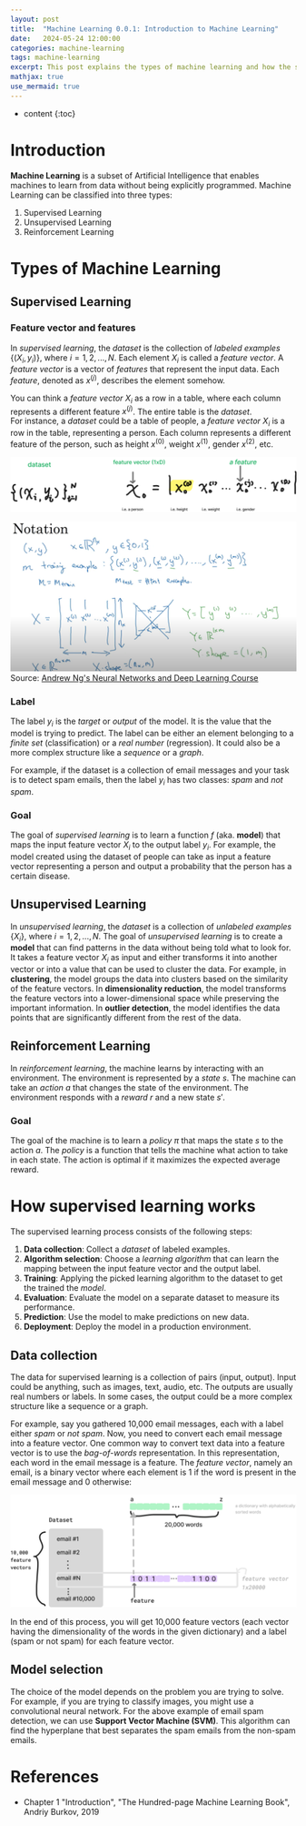 ```yaml
---
layout: post
title:  "Machine Learning 0.0.1: Introduction to Machine Learning"
date:   2024-05-24 12:00:00
categories: machine-learning 
tags: machine-learning
excerpt: This post explains the types of machine learning and how the supervised learning works.
mathjax: true
use_mermaid: true
---
```


* content
{:toc}

# Introduction
**Machine Learning** is a subset of Artificial Intelligence that enables machines to learn from data without being explicitly programmed.
Machine Learning can be classified into three types:
1. Supervised Learning
2. Unsupervised Learning
3. Reinforcement Learning

# Types of Machine Learning

## Supervised Learning

### Feature vector and features
In _supervised learning_, the _dataset_ is the collection of _labeled examples_ $\{(X_i, y_i)\}$, where $i=1,2,..., N$. 
Each element $X_i$ is called a _feature vector_. A _feature vector_ is a vector of _features_ that represent the input data. 
Each _feature_, denoted as $x^{(j)}$, describes the element somehow.    

You can think a _feature vector_ ${X_i}$ as a row in a table, where each column represents a different feature $x^{(j)}$. The entire table is the _dataset_.   
For instance, a _dataset_ could be a table of people, a _feature vector_ ${X_i}$ is a row in the table, representing a person. 
Each column represents a different feature of the person, such as height $x^{(0)}$, weight $x^{(1)}$, gender $x^{(2)}$, etc.   

![features](/assets/images/ML/001/feature-vector.png)

![notation](/assets/images/ML/001/notation_andrew.png)   
Source: [Andrew Ng's Neural Networks and Deep Learning Course](https://www.coursera.org/learn/neural-networks-deep-learning)

### Label
The label $y_i$ is the _target_ or _output_ of the model. It is the value that the model is trying to predict. The label can be
either an element belonging to a _finite set_ (classification) or a _real number_ (regression). It could also be a more complex structure like a _sequence_ or a _graph_.    

For example, if the dataset is a collection of email messages and your task is to detect spam emails, then the label $y_i$ has two classes: _spam_ and _not spam_.

### Goal
The goal of _supervised learning_ is to learn a function $f$ (aka. **model**) that maps the input feature vector $X_i$ to the output label $y_i$. 
For example, the model created using the dataset of people can take as input a feature vector representing a person and output a probability that the person has a certain disease.


## Unsupervised Learning
In _unsupervised learning_, the _dataset_ is a collection of _unlabeled examples_ $\{X_i\}$, where $i=1,2,..., N$. 
The goal of _unsupervised learning_ is to create a **model** that can find patterns in the data without being told what to look for. It takes a feature 
vector $X_i$ as input and either transforms it into another vector or into a value that can be used to cluster the data.
For example, in **clustering**, the model groups the data into clusters based on the similarity of the feature vectors.
In **dimensionality reduction**, the model transforms the feature vectors into a lower-dimensional space while preserving the important information.
In **outlier detection**, the model identifies the data points that are significantly different from the rest of the data.


## Reinforcement Learning
In _reinforcement learning_, the machine learns by interacting with an environment. The environment is represented by a _state_ $s$. The machine can 
take an _action_ $a$ that changes the state of the environment. The environment responds with a _reward_ $r$ and a new state $s'$. 

### Goal
The goal of the machine is to learn a _policy_ $\pi$ that maps the state $s$ to the action $a$. The _policy_ is a function that tells the machine what action to take in each state.
The action is optimal if it maximizes the expected average reward. 



# How supervised learning works
The supervised learning process consists of the following steps:
1. **Data collection**: Collect a _dataset_ of labeled examples.
2. **Algorithm selection**: Choose a _learning algorithm_ that can learn the mapping between the input feature vector and the output label.
3. **Training**: Applying the picked learning algorithm to the dataset to get the trained the _model_.
4. **Evaluation**: Evaluate the model on a separate dataset to measure its performance.
5. **Prediction**: Use the model to make predictions on new data.
6. **Deployment**: Deploy the model in a production environment.

## Data collection
The data for supervised learning is a collection of pairs (input, output). Input could be anything, such as images, text, audio, etc. 
The outputs are usually real numbers or labels. In some cases, the output could be a more complex structure like a sequence or a graph.

For example, say you gathered 10,000 email messages, each with a label either _spam_ or _not spam_. Now, you need to convert each email message into a feature vector.
One common way to convert text data into a feature vector is to use the _bag-of-words_ representation. In this representation, each word in the email message is a feature.
The _feature vector_, namely an email, is a binary vector where each element is 1 if the word is present in the email message and 0 otherwise:

![features](/assets/images/ML/001/bag-of-words.png)

In the end of this process, you will get 10,000 feature vectors (each vector having the dimensionality of the words in the given dictionary) and a label (spam or not spam) for each feature vector.

## Model selection
The choice of the model depends on the problem you are trying to solve. For example, if you are trying to classify images, you might use a convolutional neural network.
For the above example of email spam detection, we can use **Support Vector Machine (SVM)**. This algorithm can find the hyperplane that best separates the spam emails from the non-spam emails.

# References
- Chapter 1 "Introduction", "The Hundred-page Machine Learning Book", Andriy Burkov, 2019
